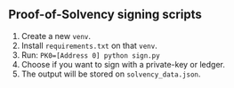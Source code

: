 ## Proof-of-Solvency signing scripts

1. Create a new `venv`.
2. Install `requirements.txt` on that `venv`.
3. Run: `PK0=[Address 0] python sign.py`
4. Choose if you want to sign with a private-key or ledger.
5. The output will be stored on `solvency_data.json`.